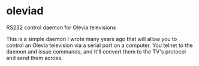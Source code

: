 oleviad
=======

RS232 control daemon for Olevia televisions

This is a simple daemon I wrote many years ago that will allow you to
control an Olevia television via a serial port on a computer. You
telnet to the daemon and issue commands, and it'll convert them to the
TV's protocol and send them across.

